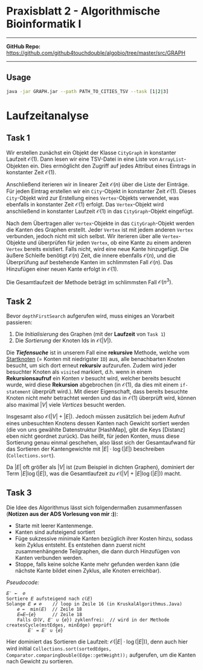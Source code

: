 # Praxisblatt 2 - Algorithmische Bioinformatik I

----
**GitHub Repo:**    
https://github.com/github4touchdouble/algobio/tree/master/src/GRAPH

----

## Usage
```bash
java -jar GRAPH.jar --path PATH_TO_CITIES_TSV --task [1|2|3]
```

# Laufzeitanalyse
## Task 1
Wir erstellen zunächst ein Objekt der Klasse `CityGraph` in konstanter Laufzeit $\mathcal{O}(1)$.
Dann lesen wir eine TSV-Datei in eine Liste von `ArrayList`-Objekten ein.
Dies ermöglicht den Zugriff auf jedes Attribut eines Eintrags in konstanter Zeit $\mathcal{O}(1)$.

Anschließend iterieren wir in linearer Zeit $\mathcal{O}(n)$ über die Liste der Einträge.
Für jeden Eintrag erstellen wir ein `City`-Objekt in konstanter Zeit $\mathcal{O}(1)$.
Dieses `City`-Objekt wird zur Erstellung eines `Vertex`-Objekts verwendet, was ebenfalls in konstanter Zeit $\mathcal{O}(1)$ erfolgt.
Das `Vertex`-Objekt wird anschließend in konstanter Laufzeit $\mathcal{O}(1)$ in das `CityGraph`-Objekt eingefügt.

Nach dem Übertragen aller `Vertex`-Objekte in das `CityGraph`-Objekt werden die Kanten des Graphen erstellt.
Jeder `Vertex` ist mit jedem anderen `Vertex` verbunden, jedoch nicht mit sich selbst.
Wir iterieren über alle `Vertex`-Objekte und überprüfen für jeden `Vertex`, ob eine Kante zu einem anderen `Vertex` bereits existiert.
Falls nicht, wird eine neue Kante hinzugefügt.
Die äußere Schleife benötigt $\mathcal{O}(n)$ Zeit, die innere ebenfalls $\mathcal{O}(n)$, und die Überprüfung auf bestehende Kanten im schlimmsten Fall $\mathcal{O}(n)$.
Das Hinzufügen einer neuen Kante erfolgt in $\mathcal{O}(1)$.

Die Gesamtlaufzeit der Methode beträgt im schlimmsten Fall $\mathcal{O}(n^3)$.

## Task 2
Bevor `depthFirstSearch` aufgerufen wird, muss einiges an Vorarbeit passieren:
1. Die *Initialisierung* des Graphen (mit der **Laufzeit** von `Task 1`)
2. Die *Sortierung* der Knoten Ids in $\mathcal{O} (|V|)$.

Die ***Tiefensuche*** ist in unserem Fall eine **rekursive** Methode, welche vom
<u>Startknoten</u> (= Konten mit niedrigster `ID`) aus, alle benachbarten Knoten
besucht, um sich dort erneut **rekursiv** aufzurufen.
Zudem wird jeder besuchter Knoten als `visited` markiert, d.h. wenn in einem **Rekursionsaufruf**
ein Konten $v$ besucht wird, welcher bereits besucht wurde, wird
diese **Rekursion** abgebrochen (in $\mathcal{O} (1)$, da dies mit einem
`if-statement` überprüft wird.).
Mit dieser Eigenschaft, dass bereits besuchte Knoten nicht mehr betrachtet werden und das
in $\mathcal{O} (1)$ überprüft wird, können also maximal $|V|$ viele $Vertices$
besucht werden.

Insgesamt also $\mathcal {O}(|V| + |E|)$.
Jedoch müssen zusätzlich bei jedem Aufruf eines unbesuchten Knotens 
dessen Kanten nach Gewicht sortiert werden
(die von uns gewählte Datenstruktur [HashMap], gibt die Keys [Distanz] eben nicht geordnet zurück).
Das heißt, für jeden Konten, muss diese Sortierung genau einmal geschehen, 
also lässt sich der Gesamtaufwand für das Sortieren der Kantengewichte mit 
$|E| \cdot \log(|E|)$ beschreiben (`Collections.sort`).

Da $|E|$ oft größer als $|V|$ ist (zum Beispiel in dichten Graphen), 
dominiert der Term $|E| \log(|E|)$, was die Gesamtlaufzeit zu $\mathcal{O}(|V| + |E| \log(|E|))$ macht.

## Task 3

Die Idee des Algorithmus lässt sich folgendermaßen zusammenfassen (**Notizen aus der ADS Vorlesung von mir :)**):
- Starte mit leerer Kantenmenge.
- Kanten sind aufsteigend sortiert
- Füge sukzessive minimale Kanten bezüglich ihrer Kosten hinzu, sodass kein Zyklus entsteht.
  Es entstehen dann zuerst nicht zusammenhängende Teilgraphen,
  die dann durch Hinzufügen von Kanten verbunden werden.
- Stoppe, falls keine solche Kante mehr gefunden werden kann (die nächste Kante bildet einen Zyklus,
  alle Knoten erreichbar).

*Pseudocode:*
```
𝐸′ ←  ∅
Sortiere 𝐸 aufsteigend nach 𝑐(𝐸)
Solange 𝐸 ≠ ∅    // loop in Zeile 16 (in KruskalAlgorithmus.Java)
	𝑒 ←  min(𝐸)  // Zeile 18
	𝐸=𝐸−{𝑒}      // Zeile 18
	Falls 𝐺(𝑉, 𝐸′ ∪ {𝑒}) zyklenfrei:  // wird in der Methode createsCycle(mstEdges, minEdge) geprüft
		𝐸′ = 𝐸′ ∪ {𝑒}
```
Hier dominiert das Sortieren die Laufzeit: $\mathcal{O} (|E| \cdot \log(|E|))$,
denn auch hier wird initial `Collections.sort(sortedEdges, Comparator.comparingDouble(Edge::getWeight));`
aufgerufen, um die Kanten nach Gewicht zu sortieren.


